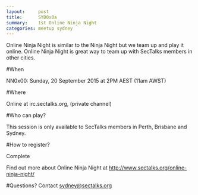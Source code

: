 ```yaml
---
layout:     post
title:      SYD0x0a 
summary:    1st Online Ninja Night
categories: meetup sydney
---
```

Online Ninja Night is similar to the Ninja Night but we team up and play it online. Online Ninja Night is great way to team up with SecTalks members in other cities.

#When

NN0x00: Sunday, 20 September 2015 at 2PM AEST (11am AWST)

#Where

Online at irc.sectalks.org, (private channel)

#Who can play?

This session is only available to SecTalks members in Perth, Brisbane and Sydney.

#How to register?

Complete <REMOVED>

Find out more about Online Ninja Night at http://www.sectalks.org/online-ninja-night/

#Questions?
Contact sydney@sectalks.org

